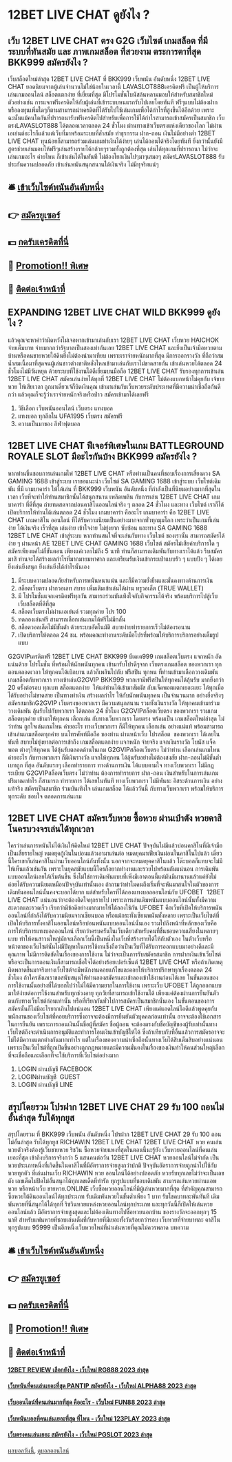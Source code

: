 # 12BET LIVE CHAT ดูยังไง ?
## เว็บ 12BET LIVE CHAT ตรง G2G เว็บไซต์ เกมสล็อต ที่มีระบบที่ทันสมัย และ ภาพเกมสล็อต ที่สวยงาม ตระการตาที่สุด BKK999 สมัครยังไง ?
เว็บสล็อตใหม่ล่าสุด 12BET LIVE CHAT ที่ BKK999 เว็บพนัน อันดับหนึ่ง 12BET LIVE CHAT ยอดนิยมจากผู้เล่นจำนวนไม่ใช่น้อยในเวลานี้ LAVASLOT888เครดิตฟรี เป็นผู้ให้บริการเล่นเกมออนไลน์ สล็อตแตกง่าย ที่เยี่ยมที่สุด มีโปรโมชั่นโบนัสล้นหลามมอบให้สำหรับสมาชิกใหม่ ตัวอย่างเช่น การแจกฟรีเครดิตให้กับผู้เล่นที่เข้าระบบหนแรกรับไปเลยโดยทันที ฟรีๆแบบไม่ต้องฝากหรือลงทุนเพิ่มใดๆก็ตามสามารถนำเครดิตที่ได้รับไปใช้เล่นเกมเพื่อได้กำไรที่สูงขึ้นได้อีกด้วย เพราะฉะนั้นแม้คนใดกันที่ปรารถนารับฟรีเครดิตไปสำหรับเพื่อการใช้ได้กำไรสามารถเข้าสมัครเป็นสมาชิก เว็บตรงLAVASLOT888 ได้ตลอดเวลาตลอด 24 ชั่วโมง ผ่านทางเข้าเว็บตรงแห่งเดียวของโลก ไม่ผ่านเอเย่นต์อะไรก็แล้วแต่เว็บที่มาพร้อมระบบที่ล้ำสมัย ทำธุรกรรม ฝาก-ถอน เงินไม่มีอย่างต่ำ 12BET LIVE CHAT ทุนน้อยก็สามารถร่วมเล่นเกมทำเงินได้ง่ายๆ เล่นได้ถอนได้จริงโดยทันที ยิ่งกว่านั้นยังมีสูตรช่วยเล่นมอบให้ฟรีๆเล่นสร้างรายได้กล้วยๆรวมทั้งถูกต้องที่สุด เล่นได้ทุกเกมที่ปรารถนา ไม่ว่าจะเล่นเกมอะไร ค่ายไหน ก็เข้าเล่นได้ในทันที ไม่ต้องโยกเงินไปๆมาๆเสมอๆ สมัครLAVASLOT888 รับประกันความปลอดภัย เข้าเล่นพนันสนุกสนานได้เงินจริง ไม่มีทุจริตแน่ๆ

## 🛎 [เข้าเว็บไซต์พนันอันดับหนึ่ง](https://bit.ly/3SdLNi2)
## 👉 [สมัครยูเซอร์](https://bit.ly/3SdLNi2)
## 💵 [กดรับเครดิตที่นี่](https://bit.ly/3dyRKHj)
## 👑 [Promotion!! พิเศษ](https://bit.ly/3dyRKHj)
## 📱 [ติดต่อเจ้าหน้าที่](https://bit.ly/3dyRKHj)

## EXPANDING 12BET LIVE CHAT WILD BKK999 ดูยังไง ?
แล้วคุณจะหาคำว่าผิดหวังไม่เจอหากเข้ามาเล่นกับเรา 12BET LIVE CHAT เว็บหวย HAICHOK จ่ายเต็มบาท จ่ายมากกว่ารัฐบาลเป็นสองเท่ากันเลย 12BET LIVE CHAT และยิ่งเป็นเจ้ามือหวยตามบ้านหรือคนขายหวยใต้ดินยิ่งไม่ต้องนำมาเทียบ เพราะเราจ่ายหนักมากที่สุด มีการออกรางวัล ที่ถือว่าสมน้ำสมเนื้อมาที่สุดจนผู้เล่นชาวต่างชาติหลั่งไหลเข้ามาเล่นกับเราไม่ขาดสายกัน เข้าเล่นหวยได้ตลอด 24 ชั่วโมงไม่มีวันหยุด ด้วยระบบที่ใช้งานได้ดีเยี่ยมบนมือถือ 12BET LIVE CHAT รับรองทุกการเข้าเล่น 12BET LIVE CHAT สมัครเล่นง่ายได้ทุกที่ 12BET LIVE CHAT ไม่ต้องแบกหน้าไม่คุยกับ เจ้ขายหวย ให้เสียเวลา ถูกมาเดี่ยวเจ้ก็บิดเงินคุณ เข้ามาเล่นกับเว็บหวยระดับประเทศที่มีความน่าเชื่อถือกันดีกว่า แล้วคุณก็จะรู้ว่าเราจ่ายหนักจริงหรือป่าว สมัครเข้ามาได้เลยฟรี
1. วิธีเลือก เว็บพนันออนไลน์ เว็บตรง แทงบอล
2. แทงบอล ทุกลีกใน UFA1995 เว็บตรง สมัครฟรี
3. ความเป็นมาของ กีฬาฟุตบอล

## 12BET LIVE CHAT ฟีเจอร์พิเศษในเกม BATTLEGROUND ROYALE SLOT มีอะไรกันบ้าง BKK999 สมัครยังไง ?
หากท่านชื่นชอบการเล่นเกมไพ่ 12BET LIVE CHAT หรือท่านเป็นคนที่ชอบเรื่องการเสี่ยงดวง SA GAMING 1688 เข้าสู่ระบบ เราขอแนะนำ เว็บไซต์ SA GAMING 1688 เข้าสู่ระบบ เว็บไซต์เดิมพัน ที่มี เกมบาคาร่า ให้ได้เล่น ที่ BKK999 เว็บพนัน อันดับหนึ่ง ที่กำลังเป็นที่นิยมอย่างมากที่สุดในเวลา เว็บที่จะทำให้ท่านสมาชิกนั้นได้สนุกสนาน เพลิดเพลิน กับการเล่น 12BET LIVE CHAT เกมบาคาร่า ที่ดีที่สุด ถ่ายทดสดจากบ่อนคาสิโนออนไลน์จริง ๆ ตลอด 24 ชั่วโมง และทาง เว็บไซต์ เราก็ได้ เปิดบริการให้ท่านได้เล่นตลอด 24 ชั่วโมง เกมบาคาร่า คืออะไร เกมบาคาร่า คือ 12BET LIVE CHAT เกมคาสิโน ออนไลน์ ที่ได้รับความนิยมเป็นอย่างมากจากทั่วทุกมุมโลก เพระว่าเป็นเกมที่เล่นง่าย ได้เงินจริง เร็วที่สุด เล่นง่าย เข้าใจง่าย ไม่ยุ่งยาก ซับซ้อน และทาง SA GAMING 1688 12BET LIVE CHAT เข้าสู่ระบบ หากท่านสนใจที่จะเล่นกับทาง เว็บไซต์ ของเรานั้น สามารถสมัครได้ง่าย ๆ ผ่านหน้า AE 12BET LIVE CHAT GAMING 1688 เว็บไซต์ สมัครไม่เสียค่าบริการใด ๆ สมัครเพียงแค่ไม่กี่ขั้นตอน เพียงแค่เวลาไม่ถึง 5 นาที ท่านก็สามารถเดิมพันกับทางเราได้แล้ว รีบสมัครมาสิ ท่านจะได้สร้างผลกำไรที่มากมายมหาศาล และเตรียมรับเงินเข้ากระเป๋าแบบรัว ๆ แบบปัง ๆ ได้เลย ยิ่งเล่นยิ่งสนุก ยิ่งเล่นยิ่งได้กำไรนั้นเอง
1. มีระบบความปลอดภัยสำหรับการพนันหนาแน่น และก็มีความยั่งยืนและมั่นคงทางด้านการเงิน
2. สล็อตเว็บตรง ฝากวอเลท สบาย เพิ่มเติมเข้าเล่นได้ผ่าน ทรูวอเล็ต (TRUE WALLET)
3. มี โปรโมชั่นแจกเครดิตฟรีทุกวัน สามารถร่วมบันเทิงใจกับกิจกรรมได้จริง พร้อมบริการไปสู่เว็บ เว็บสล็อตที่ดีที่สุด
4. สล็อตเว็บตรงไม่ผ่านเอเย่นต์ รวมทุกค่าย โปร 100
5. ทดลองเล่นฟรี สามารถเลือกเล่นเกมได้ฟรีไม่มีกลั้น
6. สล็อตวอลเล็ตไม่มีขั้นต่ํา ด้วยระบบอัตโนมัติ สบายง่ายทำรายการเร็วไม่ต้องรอนาน
7. เปิดบริการให้ตลอด 24 ชม. พร้อมคณะทำงานระดับมือโปรที่พร้อมให้บริการบริการอย่างเต็มรูปแบบ

G2GVIPเครดิตฟรี 12BET LIVE CHAT BKK999 บีเคเค999 เกมสล็อตเว็บตรง แจกหนัก อัดแน่นด้วย โปรโมชั่น ที่พร้อมให้นักพนันทุกคน เข้ามารับโปรดีๆจาก เว็บตรงเกมสล็อต ของพวกเรา ทุกตอนตลอดเวลา ให้ทุกคนได้เบิกบาน แล้วก็เพลินไปกับ ฟรีสปิน ทุกหน ที่ท่านเข้ามาเลือกวางเดิมพัน เกมสล็อตกับพวกเรา ทางเข้าเล่นG2GVIP BKK999 พวกเรามีฟรีสปินให้ทุกคนได้ลุ้นรับ มากยิ่งกว่า 20 ครั้งต่อรอบ ทุกเบท สล็อตแตกง่าย  ให้แด่ท่านได้เข้ามาสัมผัส กับแจ็คพอตแตกเยอะแยะ ได้ทุกเมื่อ ได้รับอย่างไม่ขาดสาย เป็นทางทำเงิน สร้างผลกำไร ให้กับนักพนันทุกคน เป็นจำนวนมาก อย่างยิ่งจริงๆ สมัครสมาชิกG2GVIP เว็บตรงของพวกเรา มีความสนุกสนาน รวมทั้งเงินรางวัล ให้ทุกคนเข้ามาร่วมวางเดิมพัน ลุ้นรับไปกับพวกเรา ได้ตลอด 24 ชั่วโมง G2GVIPสล็อตเว็บตรง ของพวกเรา รวมเกมสล็อตทุกค่าย เข้ามาให้ทุกคน เลือกเล่น กับทางเว็บพวกเรา โดยตรง พร้อมเป็น เกมสล็อตใหม่ล่าสุด ไม่ว่าท่าน ถูกใจเล่นเกมไหน ค่ายอะไร ทางเว็บพวกเรา ก็มีให้ทุกคน เลือกเล่น อย่างแน่แท้ พร้อมสามารถ เข้าเล่นเกมสล็อตทุกค่าย บนโทรศัพท์มือถือ ของท่าน ผ่านหน้าเว็บ โปรสล็อต  ของพวกเรา ได้เลยในทันที สบายไม่ยุ่งยากต่อการเข้าถึง เกมสล็อตแตกง่าย แจกหนัก จ่ายจริง แจกเงินรางวัล โบนัส แจ็คพอต ต่างๆให้ทุกคน ได้ลุ้นรับตลอดด้านในเกม G2GVIPสล็อตเว็บตรง ไม่ว่าท่าน เลือกเล่นเกมไหน ค่ายอะไร กับทางพวกเรา ก็มีเงินรางวัล แจกให้ทุกคน ได้ลุ้นรับอย่างไม่ต้องสงสัย ฝาก-ถอนไม่มีขั้นต่ำ เบทถูก ที่สุด อันดับแรกๆ เลือกทำรายการ ทางด้านการเงิน ได้แบบตามใจ ทางเว็บพวกเรา ไม่มีกฎระเบียบ G2GVIPสล็อตเว็บตรง ไม่ว่าท่าน ต้องการทำรายการ ฝาก-ถอน เงินสำหรับในการเล่นเกม ปริมาณเท่าไร ก็สามารถ ทำรายการ ได้เลยในทันที ทางเว็บพวกเรา ไม่มีพันธะ อิสระด้านการเงิน อย่างแท้จริง สมัครเป็นสมาชิก ร่วมบันเทิงใจ เล่นเกมสล็อต ได้แล้ววันนี้ กับทางเว็บพวกเรา พร้อมให้บริการ ทุกระดับ ชอบใจ ตลอดการเล่นเกม

## 12BET LIVE CHAT สมัครเว็บหวย ซื้อหวย ผ่านเป๋าตัง หวยคาสิโนครบวงจรเล่นได้ทุกเวลา
ใครว่าเล่นการพนันไม่ได้เงินให้คิดใหม่ 12BET LIVE CHAT ปัจจุบันไม่มีแล้วบ่อนคาสิโนที่มีเจ้ามือเป็นเสี่ยรายใหญ่ หมดยุคกู้เงินในบ่อนแล้วเอามาเล่นต่อ หมดยุคมาเฟียเงินผ่อนในคาสิโนไปแล้ว เดี๋ยวนี้ใครเขาก็เล่นคาสิโนผ่านเว็บออนไลน์กันทั้งนั้น นอกจากจะหมดยุคคาสิโนแล้ว โต๊ะบอลก็แทบจะไม่มีให้เห็นแล้วเช่นกัน เพราะในยุคสมัยแบบนี้ใครก็อยากทำงานและรวยไปพร้อมกันแน่นอน การเดิมพันแบบออนไลน์เลยได้เริ่มต้นขึ้น ซึ่งไม่ใช่การเดิมพันแบบที่เพิ่งมีเอาตอนนี้แต่มันมีมานานแล้วแค่ยังไม่ค่อยได้รับความนิยมเหมือนปัจจุบันเท่านั้นเอง ถ้าถามว่าทำไมคนถึงเริ่มที่จะหันมาสนใจในตัวของการเดิมพันออนไลน์นั้นคงจะบอกได้ยาก แต่สำหรับใครที่ได้ลองแทงบอลออนไลน์กับ UFOBET  12BET LIVE CHAT แน่นอนว่าจะต้องติดใจทุกรายไป เพราะการเล่นเดิมพนันแบบออนไลน์นั้นทั้งมีความสะดวกและรวดเร็ว เรียกว่ามีข้อดีอย่างมากมายให้ได้ลองใช้กัน
UFOBET คือเว็บที่เปิดให้บริการพนันออนไลน์ที่กำลังได้รับความนิยมจากเซียนบอล หรือแม้กระทั่งเซียนพนันทั้งหลาย เพราะเป็นเว็บไซต์ที่เปิดให้บริการทั้งคาสิโนออนไลน์หรือบ่อนพนันแบบออนไลน์นั่นเอง รวมไปถึงหน้าที่หลักของเว็บคือการให้บริการแทงบอลออนไลน์ เรียกว่าครบครันในเว็บเดียวสำหรับคนที่ชื่นชอบความเสี่ยงในหลายๆแบบ ทำให้คนสาวนใหญ่มักจะเลือกเว็บนี้เป็นหนึ่งในเว็บที่สร้างรายได้ให้กับตัวเอง ในตัวเว็บหรือหน้าตาของเว็บไซต์นั้นไม่มีปัญหาในการใช้งานซึ่งถือว่าเป็นเว็บที่ได้รับการออกแบบมาอย่างดีและมีคุณภาพ ไม่มีการติดขัดในเรื่องของการใช้งาน ไม่ว่าจะเป็นการรับสมัครสมาชิก การฝากเงินเข้าเว็บไซต์หรือจะเป็นการถอนเงินก็สามารถเชื่อใจได้อย่างร้อยเปอร์เซ็นต์ 12BET LIVE CHAT หรือถ้าเกิดเหตุผิดพลาดขึ้นมาจริงทางเว็บไซต์จะมีพนักงานคอยแก้ไขและคอยให้บริการปรึกษาทุกเรื่องตลอด 24 ชั่วโมง ถ้าใครลังเลเราขอสนับสนุนให้ท่านลองสมัครและเข้าลองเข้าใช้งานก่อนได้เลย
ในขั้นตอนของการใช้งานนั้นอย่างที่ได้บอกไปว่าไม่ได้มีความยากในการใช้งาน เพราะเว็บ UFOBET ได้ถูกออกแบบมาให้ง่ายต่อการใช้งานสำหรับทุกช่วงอายุ ทุกวัยที่สามารถเข้าใช้งานได้ เพียงแค่ต้องผ่านการยืนยันตัวตนกับทางเว็บไซต์ก่อนเท่านั้น หรือที่เรียกกันทั่วไปการสมัครเป็นสมาชิกนั่นเอง ในขั้นตอนของการสมัครนั้นก็ไม่มีอะไรยากเกินไปแน่นอน 12BET LIVE CHAT เพียงแค่แอดไลน์ไอดีแล้วพูดคุยกับพนักงานของเว็บไซต์ที่คอยบริการซึ่งอาจจะต้องมีการยืนยันตัวบุคคลก่อนเท่านั้น อาจจะต้องใช้เอกสารในการยืนยัน เพราะการถอนเงินนั้นชื่อผู้ที่สมัคร ชื่อผู้ถอน จะต้องตรงกับชื่อบัญชีของผู้รับเท่านั้นทางเว็บไซต์ถึงจะดำเนินการอนุมัติและทำการโอนเงินเข้าบัญชีให้ได้ ซึ่งถ้าเทียบกับที่อื่นแล้วการสมัครอาจจะไม่ได้มีความแตกต่างกันมากเท่าไร แต่ในเรื่องของความน่าเชื่อถือนั้นทางเว็บได้สิบเต็มสิบอย่างแน่นอน เพราะเป็นเว็บไซต์ที่ถูกเปิดขึ้นอย่างถูกกฎหมายและมีความมั่นคงในเรื่องของเงินทำให้คนส่วนใหญ่เลือกที่จะเชื่อถือและเลือกที่จะใช้บริการที่เว็บไซต์อย่างมาก
1. LOGIN ผ่านบัญชี FACEBOOK
2. LOGINผ่านบัญชี  GUEST
3. LOGIN ผ่านบัญชี LINE

## สรุปโดยรวม โปรฝาก 12BET LIVE CHAT 29 รับ 100 ถอนไม่อั้นล่าสุด รับได้ทุกยูส
สรุปโดยรวม ที่ BKK999 เว็บพนัน อันดับหนึ่ง โปรฝาก 12BET LIVE CHAT 29 รับ 100 ถอนไม่อั้นล่าสุด รับได้ทุกยูส RICHAWIN 12BET LIVE CHAT 12BET LIVE CHAT หวย คนเล่นหวยตัวจริงต้องรู้เว็บขายหวย ริชวิน ซื้อหวยจ่ายแพงที่สุดในตอนนี้นะรู้ยัง เว็บหวยออนไลน์ที่คนเล่นเยอะที่สุด เข้าถึงบริการจริงกว่า 5 แสนคนต่อวัน 12BET LIVE CHAT หวยออนไลน์ไม่จำกัด เป็นหวยประเภทหนึ่งที่เกิดขึ้นในคาสิโนที่มีอัตราการจ่ายสูงกว่าปกติ ปัจจุบันอัตราการจ่ายถูกนำไปใช้กับหวยทุกตัว ที่เล่นผ่านเว็บ RICHAWIN หวย ออนไลน์ได้อย่างปลอดภัย หวยรับทุกเลขไม่ว่าจะเป็นเลขดัง เลขเด็ดไม่ปิดไม่อั้นสนุกได้ทุกเลขเด็ดที่ท่ารัก ทุกรูปแบบที่ชอบเดิมพัน สามารถเล่นหวยผ่านแอพหวย หรือหน้าเว็บ ขายหวย.ONLINE เว็บซื้อหวยออนไลน์ที่มีผู้เล่นหวยมากที่สุด ที่สำคัญคุณสามารถซื้อหวยใต้ดินออนไลน์ได้ทุกประเภท รับเดิมพันหวยในขั้นต่ำเพียง 1 บาท รับโชคบาทละพันทันที เดิมพันหวยที่นี่สนุกได้ได้ทุกที่ ริชวินหวยแหล่งหวยออนไลน์ทุกประเภท และทุกวันนี้ก็เปิดให้เล่นหวยออนไลน์แล้ว มีอัตราการจ่ายสูงสุดและไม่ต้องเดินทางไปซื้อหวยนอกบ้าน ของรางวัลจะออกทุกๆ 15 นาที สำหรับแฟนหวยที่ชอบเล่นเต็มที่กับหวยที่มีเยอะทั้งวันร้อยกว่ารอบ เว็บหวยที่จ่ายบาทละ คาสิโนทุกรูปแบบ 95999 เป็นอีกหนึ่งเว็บหวยใหม่ที่น่าเล่นหวยที่คุณไม่ควรพลาด
บทความ

## 🛎 [เข้าเว็บไซต์พนันอันดับหนึ่ง](https://bit.ly/3SdLNi2)
## 👉 [สมัครยูเซอร์](https://bit.ly/3SdLNi2)
## 💵 [กดรับเครดิตที่นี่](https://bit.ly/3dyRKHj)
## 👑 [Promotion!! พิเศษ](https://bit.ly/3dyRKHj)
## 📱 [ติดต่อเจ้าหน้าที่](https://bit.ly/3dyRKHj)

#### [12BET REVIEW เลือกยังไง - เว็บใหม่ RG888 2023 ล่าสุด](https://atom.io/themes/12bet%20review%20เลือกยังไง%20-%20เว็บใหม่%20rg888%202023%20ล่าสุด)
#### [เว็บพนันที่คนเล่นเยอะที่สุด PANTIP สมัครยังไง - เว็บใหม่ ALPHA88 2023 ล่าสุด](https://atom.io/themes/เว็บพนันที่คนเล่นเยอะที่สุด%20pantip%20สมัครยังไง%20-%20เว็บใหม่%20alpha88%202023%20ล่าสุด)
#### [เว็บออนไลน์ที่คนเล่นมากที่สุด คืออะไร - เว็บใหม่ FUN88 2023 ล่าสุด](https://atom.io/themes/เว็บออนไลน์ที่คนเล่นมากที่สุด%20คืออะไร%20-%20เว็บใหม่%20fun88%202023%20ล่าสุด)
#### [เว็บพนันบอลที่คนเล่นเยอะที่สุด ที่ไหน - เว็บใหม่ 123PLAY 2023 ล่าสุด](https://atom.io/themes/เว็บพนันบอลที่คนเล่นเยอะที่สุด%20ที่ไหน%20-%20เว็บใหม่%20123play%202023%20ล่าสุด)
#### [เว็บตรงคนเล่นเยอะ สมัครยังไง - เว็บใหม่ PGSLOT 2023 ล่าสุด](https://atom.io/themes/เว็บตรงคนเล่นเยอะ%20สมัครยังไง%20-%20เว็บใหม่%20pgslot%202023%20ล่าสุด)

[ผลบอลวันนี้](https://siamsport.tv "ผลบอลวันนี้"), [ดูบอลออนไลน์](https://siamsport.tv/ดูบอลสด "ดูบอลออนไลน์")